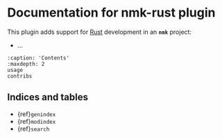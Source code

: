 # Documentation for nmk-rust plugin

This plugin adds support for [Rust](https://www.rust-lang.org/) development in an **`nmk`** project:
* ...

```{toctree}
:caption: 'Contents'
:maxdepth: 2
usage
contribs
```

## Indices and tables

- {ref}`genindex`
- {ref}`modindex`
- {ref}`search`
